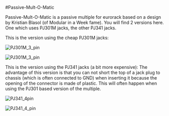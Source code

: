 #Passive-Mult-O-Matic

Passive-Mult-O-Matic is a passive multiple for eurorack based on a design by Kristian Blasol (of Modular in a Week fame). You will find 2 versions here. One which uses PJ301M jacks, the other PJ341 jacks.

This is the version using the cheap PJ301M jacks:

![PJ301M_3_pin]("PJ301M_3_pin/20201222_145256.jpg "PJ301M")

![PJ301M_3_pin]("PSchematic-Passive_Mult-O-Matic_PJ301.png" "PJ301M")

This is the version using the PJ341 jacks (a bit more expensive):
The advantage of this version is that you can not short the top of a jack plug to chassis (which is often connected to GND) when inserting it because the opening of the connector is made of plastic. This will often happen when using the PJ301 based version of the multiple.

![PJ341_4pin]("PJ341_4_pin/20240701_175353.jpg", "PJ341")

![PJ341_4_pin]("PSchematic-Passive_Mult-O-Matic_PJ341.png" "PJ341M")


